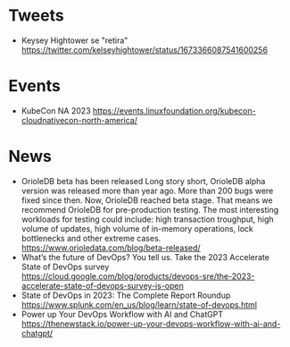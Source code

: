 # Tweets

* Keysey Hightower se "retira"
  https://twitter.com/kelseyhightower/status/1673366087541600256

# Events



* KubeCon NA 2023
  https://events.linuxfoundation.org/kubecon-cloudnativecon-north-america/

# News

* OrioleDB beta has been released
  Long story short, OrioleDB alpha version was released more than year ago. More than 200 bugs were fixed since then. Now, OrioleDB reached beta stage. That means we recommend OrioleDB for pre-production testing. The most interesting workloads for testing could include: high transaction troughput, high volume of updates, high volume of in-memory operations, lock bottlenecks and other extreme cases.
  https://www.orioledata.com/blog/beta-released/
* What’s the future of DevOps? You tell us. Take the 2023 Accelerate State of DevOps survey
  https://cloud.google.com/blog/products/devops-sre/the-2023-accelerate-state-of-devops-survey-is-open
* State of DevOps in 2023: The Complete Report Roundup
  https://www.splunk.com/en_us/blog/learn/state-of-devops.html
* Power up Your DevOps Workflow with AI and ChatGPT
  https://thenewstack.io/power-up-your-devops-workflow-with-ai-and-chatgpt/
